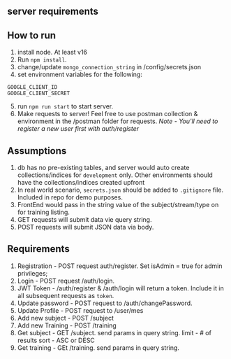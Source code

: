 ## server requirements

## How to run
1. install node. At least v16 
2. Run `npm install`. 
3. change/update `mongo_connection_string` in /config/secrets.json
4. set environment variables for the following:
```
GOOGLE_CLIENT_ID
GOOGLE_CLIENT_SECRET
```
5. run `npm run start` to start server.
6. Make requests to server! Feel free to use postman collection & environment in the /postman folder for requests.
*Note - You'll need to register a new user first with auth/register*

## Assumptions
1. db has no pre-existing tables, and server would auto create collections/indices for `development` only. Other environments should have the collections/indices created upfront
2. In real world scenario, `secrets.json` should be added to `.gitignore` file. Included in repo for demo purposes.
3. FrontEnd would pass in the string value of the subject/stream/type on for training listing. 
4. GET requests will submit data vie query string.
5. POST requests will submit JSON data via body.


## Requirements
1. Registration - POST request auth/register. Set isAdmin = true for admin privileges;
2. Login - POST request /auth/login.
3. JWT Token - /auth/register & /auth/login will return a token. Include it in all subsequent requests as `token`.
4. Update password - POST request to /auth/changePassword.
5. Update Profile - POST request to /user/mes
6. Add new subject - POST /subject
7. Add new Training - POST /training
8. Get subject - GET /subject. send params in query string. 
limit - # of results
sort - ASC or DESC
9.  Get training - GEt /training. send params in query string.